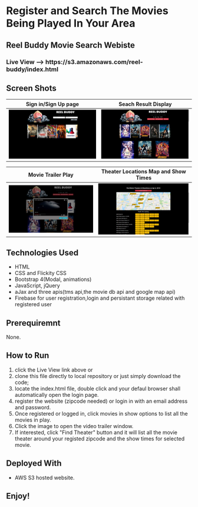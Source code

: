 # Register and Search The Movies Being Played In Your Area

<h2><strong>Reel Buddy Movie Search Webiste</strong></h2>

<h3>Live View --> https://s3.amazonaws.com/reel-buddy/index.html

<h2><strong>Screen Shots</strong></h2>

Sign in/Sign Up page | Seach Result Display
-------------|--------
![Main Image](/assets/images/screenshot1.png?raw=true"screenshot1.png") | ![Player 1 Enters Image](/assets/images/screenshot2.png?raw=true"screenshot2.png")

Movie Trailer Play |  Theater Locations Map and Show Times
-------------|--------
![Player 2 Enters Image](/assets/images/screenshot3.png?raw=true"screenshot3.png") | ![Player 1 Selects Image](/assets/images/screenshot4.png?raw=true"screenshot4.png")

<h2><strong>Technologies Used</strong></h2>
<ul>
    <li>HTML</li>
    <li>CSS and Flickity CSS</li>
    <li>Bootstrap 4(Modal, animations)</li>
    <li>JavaScript, jQuery</li>
    <li>aJax and three apis(tms api,the movie db api and google map api)</li>  
    <li>Firebase for user registration,login and persistant storage related with registered user</li>
</ul>  

<h2><strong>Prerequiremnt</strong></h2> None.

<h2><strong>How to Run</strong></h2>
<ol>
    <li> click the Live View link above or 
    <li> clone this file directly to local repository or just simply download the code;
    <li> locate the index.html file, double click and your defaul browser shall automatically open the login page.
    <li> register the website (zipcode needed) or login in with an email address and password. 
    <li> Once registered or logged in, click movies in show options to list all the movies in play.
    <li> Click the image to open the video trailer window.
    <li> If interested, click "Find Theater" button and it will list all the movie theater around your registed zipcode and the show times for selected movie.
</ol>

<h2><strong>Deployed With</strong></h2>
<ul>
    <li> AWS S3 hosted website. 
</ul>

<h2><strong>Enjoy!</strong></h2>